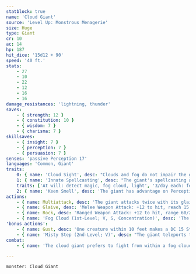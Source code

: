 ```yaml
---
statblock: true
name: 'Cloud Giant'
source: 'Level Up: Monstrous Menagerie'
size: Huge
type: Giant
cr: 10
ac: 14
hp: 187
hit_dice: '15d12 + 90'
speed: '40 ft.'
stats:
    - 27
    - 10
    - 22
    - 12
    - 16
    - 16
damage_resistances: 'lightning, thunder'
saves:
    - { strength: 12 }
    - { constitution: 10 }
    - { wisdom: 7 }
    - { charisma: 7 }
skillsaves:
    - { insight: 7 }
    - { perception: 7 }
    - { persuasion: 7 }
senses: 'passive Perception 17'
languages: 'Common, Giant'
traits:
    0: { name: 'Cloud Sight', desc: "Clouds and fog do not impair the giant's vision." }
    1: { name: 'Innate Spellcasting', desc: "The giant's spellcasting ability is Charisma (spell save DC 15). It can innately cast the following spells, requiring no material components:" }
    traits: ['At will: detect magic, fog cloud, light', '3/day each: feather fall, fly, misty step, telekinesis', '1/day each: control weather, gaseous form']
    2: { name: 'Keen Smell', desc: 'The giant has advantage on Perception checks that rely on smell.' }
actions:
    - { name: Multiattack, desc: 'The giant attacks twice with its glaive.' }
    - { name: Glaive, desc: 'Melee Weapon Attack: +12 to hit, reach 15 ft., one target. Hit: 24 (3d10 + 8) slashing damage. If the target is a Large or smaller creature, it makes a DC 20 Strength saving throw. On a failure, it is pushed up to 10 feet away from the giant and knocked prone.' }
    - { name: Rock, desc: 'Ranged Weapon Attack: +12 to hit, range 60/240 ft., one target. Hit: 39 (9d6 + 8) bludgeoning damage. If the target is a Large or smaller creature, it makes a DC 20 Strength saving throw, falling prone on a failure.' }
    - { name: 'Fog Cloud (1st-Level; V, S, Concentration)', desc: 'The giant creates a 20-foot-radius, heavily obscured sphere of fog centered on a point it can see within 120 feet. The fog spreads around corners and can be dispersed by a moderate wind (at least 10 miles per hour). It lasts for 1 hour.' }
'bonus actions':
    - { name: Gust, desc: 'One creature within 10 feet makes a DC 15 Strength saving throw. On a failure, it is pushed up to 30 feet away from the giant.' }
    - { name: 'Misty Step (2nd-Level; V)', desc: "The giant teleports to an unoccupied space it can see within 30 feet. The giant can't cast this spell and a 1st-level or higher spell on the same turn." }
combat:
    - { name: 'The cloud giant prefers to fight from within a fog cloud, in which it can attack a blinded creature and then cast misty step', desc: 'If bloodied while forced to fight in the open, it casts fly and retreats or tries to parley.' }

---
```

```statblock
monster: Cloud Giant
```
